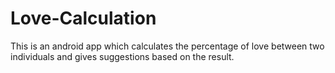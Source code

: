 # Love-Calculation
This is an android app which calculates the percentage of love between two individuals and gives suggestions based on the result. 
